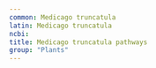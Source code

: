 ```yaml
---
common: Medicago truncatula
latin: Medicago truncatula
ncbi: 
title: Medicago truncatula pathways
group: "Plants"
---
```

